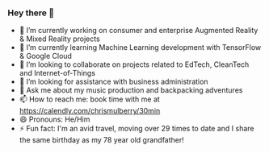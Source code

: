 ### Hey there 👋

- 🔭 I’m currently working on consumer and enterprise Augmented Reality & Mixed Reality projects
- 🌱 I’m currently learning Machine Learning development with TensorFlow & Google Cloud
- 👯 I’m looking to collaborate on projects related to EdTech, CleanTech and Internet-of-Things
- 🤔 I’m looking for assistance with business administration 
- 💬 Ask me about my music production and backpacking adventures 
- 📫 How to reach me: book time with me at https://calendly.com/chrismulberry/30min
- 😄 Pronouns: He/Him
- ⚡ Fun fact: I'm an avid travel, moving over 29 times to date and I share the same birthday as my 78 year old grandfather!
